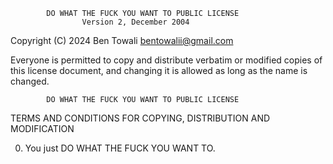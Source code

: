            DO WHAT THE FUCK YOU WANT TO PUBLIC LICENSE
                    Version 2, December 2004

Copyright (C) 2024 Ben Towali <bentowalii@gmail.com>

Everyone is permitted to copy and distribute verbatim or modified
copies of this license document, and changing it is allowed as long
as the name is changed.

            DO WHAT THE FUCK YOU WANT TO PUBLIC LICENSE

TERMS AND CONDITIONS FOR COPYING, DISTRIBUTION AND MODIFICATION

0. You just DO WHAT THE FUCK YOU WANT TO.